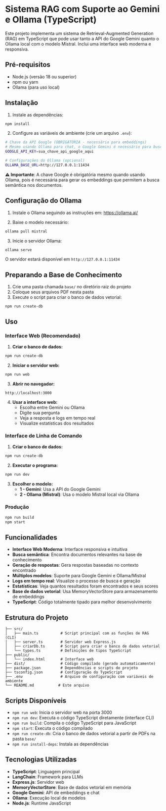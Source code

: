 # Sistema RAG com Suporte ao Gemini e Ollama (TypeScript)

Este projeto implementa um sistema de Retrieval-Augmented Generation (RAG) em TypeScript que pode usar tanto a API do Google Gemini quanto o Ollama local com o modelo Mistral. Inclui uma interface web moderna e responsiva.

## Pré-requisitos

- Node.js (versão 18 ou superior)
- npm ou yarn
- Ollama (para uso local)

## Instalação

1. Instale as dependências:
```bash
npm install
```

2. Configure as variáveis de ambiente (crie um arquivo `.env`):
```bash
# Chave da API Google (OBRIGATÓRIA - necessária para embeddings)
# Mesmo usando Ollama para chat, o Google Gemini é necessário para busca semântica
GOOGLE_API_KEY=sua_chave_api_google_aqui

# Configurações do Ollama (opcional)
OLLAMA_BASE_URL=http://127.0.0.1:11434
```

**⚠️ Importante**: A chave Google é obrigatória mesmo quando usando Ollama, pois é necessária para gerar os embeddings que permitem a busca semântica nos documentos.

## Configuração do Ollama

1. Instale o Ollama seguindo as instruções em: https://ollama.ai/

2. Baixe o modelo necessário:
```bash
ollama pull mistral
```

3. Inicie o servidor Ollama:
```bash
ollama serve
```

O servidor estará disponível em `http://127.0.0.1:11434`

## Preparando a Base de Conhecimento

1. Crie uma pasta chamada `base/` no diretório raiz do projeto
2. Coloque seus arquivos PDF nesta pasta
3. Execute o script para criar o banco de dados vetorial:
```bash
npm run create-db
```

## Uso

### Interface Web (Recomendado)

1. **Criar o banco de dados:**
```bash
npm run create-db
```

2. **Iniciar o servidor web:**
```bash
npm run web
```

3. **Abrir no navegador:**
```
http://localhost:3000
```

4. **Usar a interface web:**
   - Escolha entre Gemini ou Ollama
   - Digite sua pergunta
   - Veja a resposta e logs em tempo real
   - Visualize estatísticas dos resultados

### Interface de Linha de Comando

1. **Criar o banco de dados:**
```bash
npm run create-db
```

2. **Executar o programa:**
```bash
npm run dev
```

3. **Escolher o modelo:**
   - **1 - Gemini**: Usa a API do Google Gemini
   - **2 - Ollama (Mistral)**: Usa o modelo Mistral local via Ollama

### Produção
```bash
npm run build
npm start
```

## Funcionalidades

- **Interface Web Moderna**: Interface responsiva e intuitiva
- **Busca semântica**: Encontra documentos relevantes na base de conhecimento
- **Geração de respostas**: Gera respostas baseadas no contexto encontrado
- **Múltiplos modelos**: Suporte para Google Gemini e Ollama/Mistral
- **Logs em tempo real**: Visualize o processo de busca e geração
- **Estatísticas**: Veja quantos resultados foram encontrados e seus scores
- **Base de dados vetorial**: Usa MemoryVectorStore para armazenamento de embeddings
- **TypeScript**: Código totalmente tipado para melhor desenvolvimento

## Estrutura do Projeto

```
├── src/
│   ├── main.ts          # Script principal com as funções de RAG (CLI)
│   ├── server.ts        # Servidor web Express.js
│   ├── criarDb.ts       # Script para criar o banco de dados vetorial
│   └── types.ts         # Definições de tipos TypeScript
├── public/
│   └── index.html       # Interface web
├── dist/                # Código compilado (gerado automaticamente)
├── package.json         # Dependências e scripts do projeto
├── tsconfig.json        # Configuração do TypeScript
├── .env                 # Arquivo de configuração com variáveis de ambiente
└── README.md           # Este arquivo
```

## Scripts Disponíveis

- `npm run web`: Inicia o servidor web na porta 3000
- `npm run dev`: Executa o código TypeScript diretamente (interface CLI)
- `npm run build`: Compila o código TypeScript para JavaScript
- `npm start`: Executa o código compilado
- `npm run create-db`: Cria o banco de dados vetorial a partir de PDFs na pasta `base/`
- `npm run install-deps`: Instala as dependências

## Tecnologias Utilizadas

- **TypeScript**: Linguagem principal
- **LangChain**: Framework para LLMs
- **Express.js**: Servidor web
- **MemoryVectorStore**: Base de dados vetorial em memória
- **Google Gemini**: API de embeddings e chat
- **Ollama**: Execução local de modelos
- **Node.js**: Runtime JavaScript 